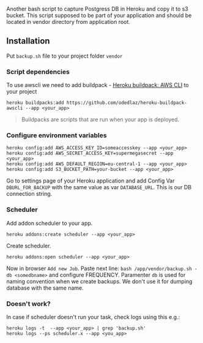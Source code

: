 Another bash script to capture Postgress DB in Heroku and copy it to s3 bucket. This script supposed to be part of your application and should be located in vendor directory from application root.

## Installation
Put `backup.sh` file to your project folder `vendor`

### Script dependencies
To use awscli we need to add buildpack -  [Heroku buildpack: AWS CLI](https://github.com/odedlaz/heroku-buildpack-awscli) to your project 
```
heroku buildpacks:add https://github.com/odedlaz/heroku-buildpack-awscli --app <your_app>
```
> Buildpacks are scripts that are run when your app is deployed.

### Configure environment variables
```
heroku config:add AWS_ACCESS_KEY_ID=someaccesskey --app <your_app>
heroku config:add AWS_SECRET_ACCESS_KEY=supermegasecret --app <your_app>
heroku config:add AWS_DEFAULT_REGION=eu-central-1 --app <your_app>
heroku config:add S3_BUCKET_PATH=your-bucket --app <your_app>
```
Go to settings page of your Heroku application and add Config Var `DBURL_FOR_BACKUP` with the same value as var `DATABASE_URL`. This is our DB connection string.

### Scheduler
Add addon scheduler to your app. 
```
heroku addons:create scheduler --app <your_app>
```
Create scheduler.
```
heroku addons:open scheduler --app <your_app>
```
Now in browser `Add new Job`.
Paste next line:
`bash /app/vendor/backup.sh -db <somedbname>`
and configure FREQUENCY. Paramenter `db` is used for naming convention when we create backups. We don't use it for dumping  database with the same name.

### Doesn't work?
In case if scheduler doesn't run your task, check logs using this e.g.:
```
heroku logs -t  --app <your_app> | grep 'backup.sh'
heroku logs --ps scheduler.x --app <you_app>
```
